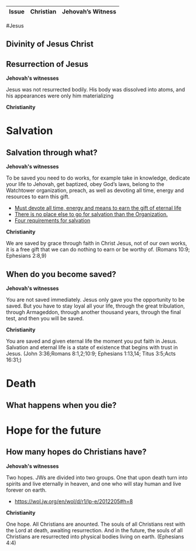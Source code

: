 |Issue|Christian|Jehovah’s Witness|
|--- |--- |--- |

#Jesus

## Divinity of Jesus Christ

## Resurrection of Jesus 

**Jehovah's witnesses**

Jesus was not resurrected bodily. His body was dissolved into atoms, and his appearances were only him materializing 

**Christianity**

# Salvation

## Salvation through what?

**Jehovah's witnesses**

To be saved you need to do works, for example take in knowledge, dedicate your life to Jehovah, get baptized, obey God’s laws, belong to the Watchtower organization, preach, as well as devoting all time, energy and resources to earn this gift.

- [Must devote all time, energy and means to earn the gift of eternal life](https://wol.jw.org/en/wol/d/r1/lp-e/1952601#h=5)
- [There is no place else to go for salvation than the Organization.](https://wol.jw.org/en/wol/d/r1/lp-e/1993685#h=18)
- [Four requirements for salvation](https://wol.jw.org/en/wol/d/r1/lp-e/1983124#h=6)

**Christianity**
 
We are saved by grace through faith in Christ Jesus, not of our own works, it is a free gift that we can do nothing to earn or be worthy of. (Romans 10:9; Ephesians 2:8,9)

## When do you become saved?

**Jehovah's witnesses**

You are not saved immediately. Jesus only gave you the opportunity to be saved. But you have to stay loyal all your life, through the great tribulation, through Armageddon, through another thousand years, through the final test, and then you will be saved.

**Christianity**

You are saved and given eternal life the moment you put faith in Jesus. Salvation and eternal life is a state of existence that begins with trust in Jesus. (John 3:36;Romans 8:1,2;10:9; Ephesians 1:13,14; Titus 3:5;Acts 16:31;)

# Death

## What happens when you die?




# Hope for the future

## How many hopes do Christians have?

**Jehovah's witnesses**

Two hopes. JWs are divided into two groups. One that upon death turn into spirits and live eternally in heaven, and one who will stay human and live forever on earth. 

- https://wol.jw.org/en/wol/d/r1/lp-e/2012205#h=8


**Christianity**

One hope. All Christians are anounted. The souls of all Christians rest with the Lord at death, awaiting resurrection. And in the future, the souls of all Christians are resurrected into physical bodies living on earth.  (Ephesians 4:4)

